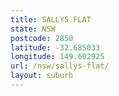 ```yaml
---
title: SALLYS FLAT
state: NSW
postcode: 2850
latitude: -32.685033
longitude: 149.602925
url: /nsw/sallys-flat/
layout: suburb
---
```

